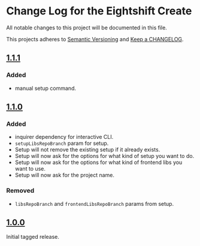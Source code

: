 
# Change Log for the Eightshift Create
All notable changes to this project will be documented in this file.

This projects adheres to [Semantic Versioning](https://semver.org/) and [Keep a CHANGELOG](https://keepachangelog.com/).

## [1.1.1]

### Added
- manual setup command.


## [1.1.0]

### Added
- inquirer dependency for interactive CLI.
- `setupLibsRepoBranch` param for setup.
- Setup will not remove the existing setup if it already exists.
- Setup will now ask for the options for what kind of setup you want to do.
- Setup will now ask for the options for what kind of frontend libs you want to use.
- Setup will now ask for the project name.

### Removed
- `libsRepoBranch` and `frontendLibsRepoBranch` params from setup.

## [1.0.0]

Initial tagged release.

[1.1.1]: https://github.com/infinum/eightshift-create/compare/1.1.0...1.1.1
[1.1.0]: https://github.com/infinum/eightshift-create/compare/1.0.0...1.1.0
[1.0.0]: https://github.com/infinum/eightshift-create/releases/tag/1.0.0
